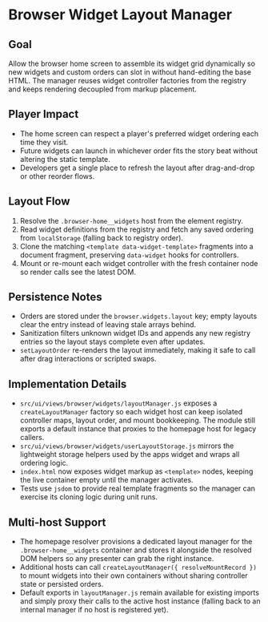 # Browser Widget Layout Manager

## Goal
Allow the browser home screen to assemble its widget grid dynamically so new widgets and custom orders can slot in without hand-editing the base HTML. The manager reuses widget controller factories from the registry and keeps rendering decoupled from markup placement.

## Player Impact
- The home screen can respect a player's preferred widget ordering each time they visit.
- Future widgets can launch in whichever order fits the story beat without altering the static template.
- Developers get a single place to refresh the layout after drag-and-drop or other reorder flows.

## Layout Flow
1. Resolve the `.browser-home__widgets` host from the element registry.
2. Read widget definitions from the registry and fetch any saved ordering from `localStorage` (falling back to registry order).
3. Clone the matching `<template data-widget-template>` fragments into a document fragment, preserving `data-widget` hooks for controllers.
4. Mount or re-mount each widget controller with the fresh container node so render calls see the latest DOM.

## Persistence Notes
- Orders are stored under the `browser.widgets.layout` key; empty layouts clear the entry instead of leaving stale arrays behind.
- Sanitization filters unknown widget IDs and appends any new registry entries so the layout stays complete even after updates.
- `setLayoutOrder` re-renders the layout immediately, making it safe to call after drag interactions or scripted swaps.

## Implementation Details
- `src/ui/views/browser/widgets/layoutManager.js` exposes a `createLayoutManager` factory so each widget host can keep isolated controller maps, layout order, and mount bookkeeping. The module still exports a default instance that proxies to the homepage host for legacy callers.
- `src/ui/views/browser/widgets/userLayoutStorage.js` mirrors the lightweight storage helpers used by the apps widget and wraps all ordering logic.
- `index.html` now exposes widget markup as `<template>` nodes, keeping the live container empty until the manager activates.
- Tests use `jsdom` to provide real template fragments so the manager can exercise its cloning logic during unit runs.

## Multi-host Support
- The homepage resolver provisions a dedicated layout manager for the `.browser-home__widgets` container and stores it alongside the resolved DOM helpers so any presenter can grab the right instance.
- Additional hosts can call `createLayoutManager({ resolveMountRecord })` to mount widgets into their own containers without sharing controller state or persisted orders.
- Default exports in `layoutManager.js` remain available for existing imports and simply proxy their calls to the active host instance (falling back to an internal manager if no host is registered yet).
